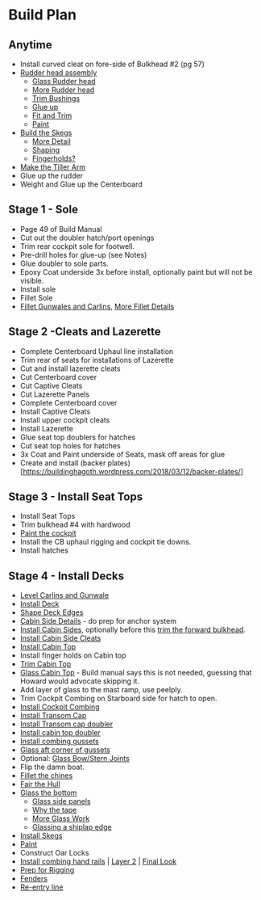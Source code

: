 # Build Plan
## Anytime
  * Install curved cleat on fore-side of Bulkhead #2 (pg 57)
  * [Rudder head assembly](https://buildinghagoth.wordpress.com/2018/05/16/beginnings-of-rudder-head-assembly/)
    * [Glass Rudder head](https://buildinghagoth.wordpress.com/2018/05/17/glassing-rudder-head/)
    * [More Rudder head](https://buildinghagoth.wordpress.com/2018/05/18/rudder-head-progress/)
    * [Trim Bushings](https://buildinghagoth.wordpress.com/2018/05/19/rudder-head-work-continues/)
    * [Glue up](https://buildinghagoth.wordpress.com/2018/05/22/rudder-head-glue-up/)
    * [Fit and Trim](https://buildinghagoth.wordpress.com/2018/05/22/fitting-the-pintles/)
    * [Paint](https://buildinghagoth.wordpress.com/2018/05/25/rudder-head-paint/)
  * [Build the Skegs](https://buildinghagoth.wordpress.com/2018/06/23/skeg-beginnings/)
    * [More Detail](https://buildinghagoth.wordpress.com/2018/06/28/skeg-work/)
    * [Shaping](https://buildinghagoth.wordpress.com/2018/06/28/shaping-the-skegs/)
    * [Fingerholds?](https://buildinghagoth.wordpress.com/2018/06/30/finger-grooves-in-skegs/)
  * [Make the Tiller Arm](https://buildinghagoth.wordpress.com/2018/07/30/adjustable-tiller-arm/)
  * Glue up the rudder
  * Weight and Glue up the Centerboard
## Stage 1 - Sole
  * Page 49 of Build Manual
  * Cut out the doubler hatch/port openings
  * Trim rear cockpit sole for footwell.
  * Pre-drill holes for glue-up (see Notes)
  * Glue doubler to sole parts.
  * Epoxy Coat underside 3x before install, optionally paint but will not be visible.
  * Install sole
  * Fillet Sole
  * [Fillet Gunwales and Carlins](https://buildinghagoth.wordpress.com/2018/03/08/carlins-installed-first-set/), [More Fillet Details](https://buildinghagoth.wordpress.com/2018/03/09/carlins-complete/)
## Stage 2 -Cleats and Lazerette
  * Complete Centerboard Uphaul line installation
  * Trim rear of seats for installations of Lazerette
  * Cut and install lazerette cleats
  * Cut Centerboard cover
  * Cut Captive Cleats
  * Cut Lazerette Panels
  * Complete Centerboard cover
  * Install Captive Cleats
  * Install upper cockpit cleats
  * Install Lazerette
  * Glue seat top doublers for hatches
  * Cut seat top holes for hatches
  * 3x Coat and Paint underside of Seats, mask off areas for glue
  * Create and install (backer plates)[https://buildinghagoth.wordpress.com/2018/03/12/backer-plates/]
## Stage 3 - Install Seat Tops
  * Install Seat Tops
  * Trim bulkhead #4 with hardwood
  * [Paint the cockpit](https://buildinghagoth.wordpress.com/2018/02/22/cockpit-paint/)
  * Install the CB uphaul rigging and cockpit tie downs.
  * Install hatches
## Stage 4 - Install Decks
  * [Level Carlins and Gunwale](https://buildinghagoth.wordpress.com/2018/03/13/leveling-up-the-gunwale-carlin-tops/)
  * [Install Deck](https://buildinghagoth.wordpress.com/2018/03/17/deck-installed/)
  * [Shape Deck Edges](https://buildinghagoth.wordpress.com/2018/03/21/working-the-deck-edge/)
  * [Cabin Side Details](https://buildinghagoth.wordpress.com/2018/03/27/anchoring-system/) - do prep for anchor system
  * [Install Cabin Sides](https://buildinghagoth.wordpress.com/2018/03/31/cabin-sides-installed/), optionally before this [trim the forward bulkhead](https://buildinghagoth.wordpress.com/2018/03/28/fiddling-around/).
  * [Install Cabin Side Cleats](https://buildinghagoth.wordpress.com/2018/04/02/cabin-side-cleating/)
  * [Install Cabin Top](https://buildinghagoth.wordpress.com/2018/04/04/cabin-top-installed/)
  * Install finger holds on Cabin top
  * [Trim Cabin Top](https://buildinghagoth.wordpress.com/2018/04/06/touching-my-boat/)
  * [Glass Cabin Top](https://buildinghagoth.wordpress.com/2018/04/09/glassing-the-cabin-top/) - Build manual says this is not needed, guessing that Howard would advocate skipping it.
  * Add layer of glass to the mast ramp, use peelply.
  * Trim Cockpit Combing on Starboard side for hatch to open.
  * [Install Cockpit Combing](https://buildinghagoth.wordpress.com/2018/04/11/cockpit-coamings-installed/)
  * [Install Transom Cap](https://buildinghagoth.wordpress.com/2018/04/12/transom-cap-installed/)
  * [Install Transom cap doubler](https://buildinghagoth.wordpress.com/2018/04/18/odds-n-ends-3/)
  * [Install cabin top doubler](https://buildinghagoth.wordpress.com/2018/04/18/odds-n-ends-3/)
  * [Install combing gussets](https://buildinghagoth.wordpress.com/2018/04/18/odds-n-ends-3/)
  * [Glass aft corner of gussets](https://buildinghagoth.wordpress.com/2018/04/18/gusset-support-etc/)
  * Optional: [Glass Bow/Stern Joints](https://buildinghagoth.wordpress.com/2018/05/09/glassing-bow-stern-joints/)
  * Flip the damn boat.
  * [Fillet the chines](https://buildinghagoth.wordpress.com/2018/05/31/filleting-the-exposed-chines/)
  * [Fair the Hull](https://buildinghagoth.wordpress.com/2018/06/01/fairing-the-hull/)
  * [Glass the bottom](https://buildinghagoth.wordpress.com/2018/06/04/glassing-the-hull/)
    * [Glass side panels](https://buildinghagoth.wordpress.com/2018/06/07/glassing-side-panels/)
    * [Why the tape](https://buildinghagoth.wordpress.com/2018/06/07/second-coat-on-the-panels/)
    * [More Glass Work](https://buildinghagoth.wordpress.com/2018/06/18/moving-again/)
    * [Glassing a shiplap edge](https://buildinghagoth.wordpress.com/2018/07/08/glassing-a-shiplapped-edge/)
  * [Install Skegs](https://buildinghagoth.wordpress.com/2018/07/03/skegs-installed/)
  * [Paint](https://buildinghagoth.wordpress.com/2018/07/04/let-the-coloring-begin/)
  * Construct Oar Locks
  * [Install combing hand rails](https://buildinghagoth.wordpress.com/2018/04/23/coaming-hand-rails/) | [Layer 2](https://buildinghagoth.wordpress.com/2018/04/25/coaming-handrails-second-stick/) | [Final Look](https://buildinghagoth.wordpress.com/2018/04/30/hagoth-progress-and-a-photo-trip/)
  * [Prep for Rigging](https://buildinghagoth.wordpress.com/2018/05/05/preparations-for-rigging/)
  * [Fenders](https://buildinghagoth.wordpress.com/2018/07/23/fender-system/)
  * [Re-entry line](https://buildinghagoth.wordpress.com/2018/07/24/re-entry-lines/)
